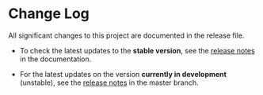 # Change Log

All significant changes to this project are documented in the release file.

- To check the latest updates to the **stable version**, see the [release notes](https://skforecast.org/latest/releases/releases.html) in the documentation.

- For the latest updates on the version **currently in development** (unstable), see the [release notes](https://github.com/JoaquinAmatRodrigo/skforecast/blob/master/docs/releases/releases.md) in the master branch.